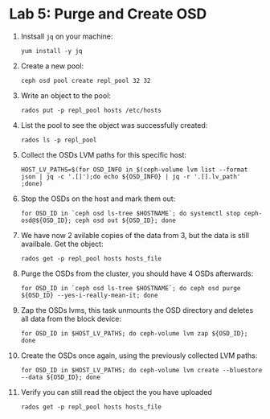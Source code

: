 # Lab 5: Purge and Create OSD

1. Instsall `jq` on your machine:

    ```
    yum install -y jq   
    ```
    
2. Create a new pool:

    ```
    ceph osd pool create repl_pool 32 32 
    ```
    
3. Write an object to the pool:
  
     ```
   rados put -p repl_pool hosts /etc/hosts
    ```
    
4. List the pool to see the object was successfully created:

     ```
    rados ls -p repl_pool
    ```
    
5. Collect the OSDs LVM paths for this specific host:

    ```
    HOST_LV_PATHS=$(for OSD_INFO in $(ceph-volume lvm list --format json | jq -c '.[]');do echo ${OSD_INFO} | jq -r '.[].lv_path' ;done)
    ```
    
6. Stop the OSDs on the host and mark them out:

    ```
    for OSD_ID in `ceph osd ls-tree $HOSTNAME`; do systemctl stop ceph-osd@${OSD_ID}; ceph osd out ${OSD_ID}; done
    ```
    
7. We have now 2 avilable copies of the data from 3, but the data is still availbale. Get the object:

    ```
    rados get -p repl_pool hosts hosts_file   
    ```
    
8. Purge the OSDs from the cluster, you should have 4 OSDs afterwards:

    ```
    for OSD_ID in `ceph osd ls-tree $HOSTNAME`; do ceph osd purge ${OSD_ID} --yes-i-really-mean-it; done   
    ```
    
9. Zap the OSDs lvms, this task unmounts the OSD directory and deletes all data from the block device:
    
      ```
    for OSD_ID in $HOST_LV_PATHS; do ceph-volume lvm zap ${OSD_ID}; done  
    ```
    
10. Create the OSDs once again, using the previously collected LVM paths:

    ```
    for OSD_ID in $HOST_LV_PATHS; do ceph-volume lvm create --bluestore --data ${OSD_ID}; done  
    ```

11. Verify you can still read the object the you have uploaded

    ```
    rados get -p repl_pool hosts hosts_file  
    ```
